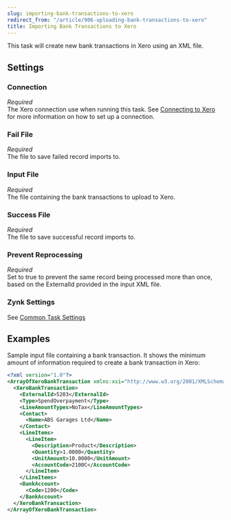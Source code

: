 ```yaml
---
slug: importing-bank-transactions-to-xero
redirect_from: "/article/906-uploading-bank-transactions-to-xero"
title: Importing Bank Transactions to Xero
---
```


This task will create new bank transactions in Xero using an XML file.

## Settings

### Connection 
_Required_  
The Xero connection use when running this task. See [Connecting to Xero](connecting-to-xero-with-oauth-2) for more information on how to set up a connection.

### Fail File
_Required_  
The file to save failed record imports to.

### Input File
_Required_  
The file containing the bank transactions to upload to Xero.

### Success File
_Required_  
The file to save successful record imports to.

### Prevent Reprocessing
_Required_  
Set to true to prevent the same record being processed more than once, based on the ExternalId provided in the input XML file.

### Zynk Settings
See [Common Task Settings](common-task-settings)

## Examples

Sample input file containing a bank transaction. It shows the minimum amount of information required to create a bank transaction in Xero:

```xml
<?xml version="1.0"?>
<ArrayOfXeroBankTransaction xmlns:xsi="http://www.w3.org/2001/XMLSchema-instance" xmlns:xsd="http://www.w3.org/2001/XMLSchema">
  <XeroBankTransaction>
    <ExternalId>5203</ExternalId>
    <Type>SpendOverpayment</Type>
    <LineAmountTypes>NoTax</LineAmountTypes>
    <Contact>
      <Name>ABS Garages Ltd</Name>
    </Contact>
    <LineItems>
      <LineItem>
        <Description>Product</Description>
        <Quantity>1.0000</Quantity>
        <UnitAmount>10.0000</UnitAmount>
        <AccountCode>2100C</AccountCode>
      </LineItem>
    </LineItems>
    <BankAccount>
      <Code>1200</Code>
    </BankAccount>
  </XeroBankTransaction>
</ArrayOfXeroBankTransaction>
```